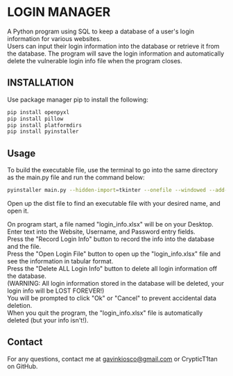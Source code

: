 # LOGIN MANAGER
A Python program using SQL to keep a database of a user's login information for various websites.  
Users can input their login information into the database or retrieve it from the database. 
The program will save the login information and automatically delete the vulnerable login info file when the program closes. 

## INSTALLATION
Use package manager pip to install the following:

```bash
pip install openpyxl
pip install pillow
pip install platformdirs
pip install pyinstaller
```

## Usage
To build the executable file, use the terminal to go into the same directory as the main.py file and run the command below:

```bash
pyinstaller main.py --hidden-import=tkinter --onefile --windowed --add-data "../assets:assets" --icon=../assets/lock_icon.icns --name "<Desired Name of Executable>"
```

Open up the dist file to find an executable file with your desired name, and open it.

On program start, a file named "login_info.xlsx" will be on your Desktop.  
Enter text into the Website, Username, and Password entry fields.  
Press the "Record Login Info" button to record the info into the database and the file.  
Press the "Open Login File" button to open up the "login_info.xlsx" file and see the information in tabular format.  
Press the "Delete ALL Login Info" button to delete all login information off the database.  
(WARNING: All login information stored in the database will be deleted, your login info will be LOST FOREVER!)  
You will be prompted to click "Ok" or "Cancel" to prevent accidental data deletion.  
When you quit the program, the "login_info.xlsx" file is automatically deleted (but your info isn't!).  

## Contact
For any questions, contact me at gavinkiosco@gmail.com or CrypticT1tan on GitHub.